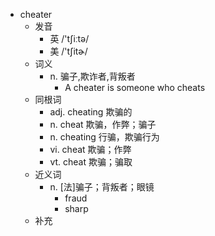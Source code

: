 - cheater
  - 发音
    - 英 /'tʃiːtə/
    - 美 /'tʃitɚ/
  - 词义
    - n. 骗子,欺诈者,背叛者
      - A cheater is someone who cheats
  - 同根词
    - adj. cheating 欺骗的
    - n. cheat 欺骗，作弊；骗子
    - n. cheating 行骗，欺骗行为
    - vi. cheat 欺骗；作弊
    - vt. cheat 欺骗；骗取
  - 近义词
    - n. [法]骗子；背叛者；眼镜
      - fraud
      - sharp
  - 补充